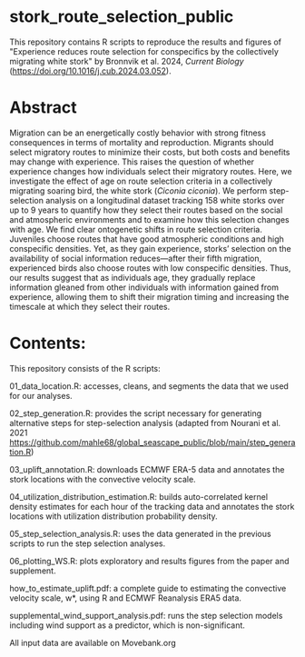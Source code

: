 # stork_route_selection_public

This repository contains R scripts to reproduce the results and figures of "Experience reduces route selection for conspecifics by the collectively migrating white stork" by Bronnvik et al. 2024, _Current Biology_ (https://doi.org/10.1016/j.cub.2024.03.052).

# Abstract
Migration can be an energetically costly behavior with strong fitness consequences in terms of mortality and reproduction. Migrants should select migratory routes to minimize their costs, but both costs and benefits may change with experience. This raises the question of whether experience changes how individuals select their migratory routes. Here, we investigate the effect of age on route selection criteria in a collectively migrating soaring bird, the white stork (_Ciconia ciconia_). We perform step-selection analysis on a longitudinal dataset tracking 158 white storks over up to 9 years to quantify how they select their routes based on the social and atmospheric environments and to examine how this selection changes with age. We find clear ontogenetic shifts in route selection criteria. Juveniles choose routes that have good atmospheric conditions and high conspecific densities. Yet, as they gain experience, storks’ selection on the availability of social information reduces—after their fifth migration, experienced birds also choose routes with low conspecific densities. Thus, our results suggest that as individuals age, they gradually replace information gleaned from other individuals with information gained from experience, allowing them to shift their migration timing and increasing the timescale at which they select their routes.

# Contents:
This repository consists of the R scripts:

01_data_location.R: accesses, cleans, and segments the data that we used for our analyses.

02_step_generation.R: provides the script necessary for generating alternative steps for step-selection analysis (adapted from Nourani et al. 2021 https://github.com/mahle68/global_seascape_public/blob/main/step_generation.R)

03_uplift_annotation.R: downloads ECMWF ERA-5 data and annotates the stork locations with the convective velocity scale.

04_utilization_distribution_estimation.R: builds auto-correlated kernel density estimates for each hour of the tracking data and annotates the stork locations with utilization distribution probability density.

05_step_selection_analysis.R: uses the data generated in the previous scripts to run the step selection analyses.

06_plotting_WS.R: plots exploratory and results figures from the paper and supplement.

how_to_estimate_uplift.pdf: a complete guide to estimating the convective velocity scale, w*, using R and ECMWF Reanalysis ERA5 data.

supplemental_wind_support_analysis.pdf: runs the step selection models including wind support as a predictor, which is non-significant.

All input data are available on Movebank.org
